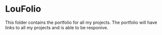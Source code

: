 # LouFolio
This folder contains the portfolio for all my projects. The portfolio will have links to all my projects and is able to be responive.  
